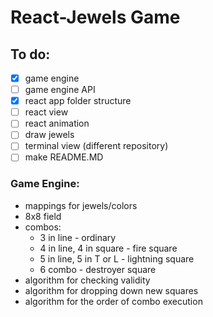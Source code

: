 # React-Jewels Game

## To do:
- [x] game engine
- [ ] game engine API
- [x] react app folder structure
- [ ] react view
- [ ] react animation
- [ ] draw jewels
- [ ] terminal view (different repository)
- [ ] make README.MD

### Game Engine:
- mappings for jewels/colors
- 8x8 field
- combos:
  - 3 in line - ordinary
  - 4 in line, 4 in square - fire square
  - 5 in line, 5 in T or L - lightning square
  - 6 combo - destroyer square
- algorithm for checking validity
- algorithm for dropping down new squares
- algorithm for the order of combo execution
